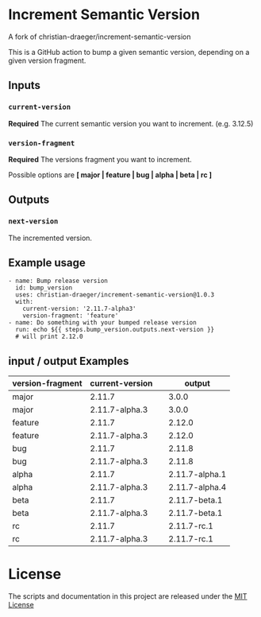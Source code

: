 # Increment Semantic Version

A fork of christian-draeger/increment-semantic-version

This is a GitHub action to bump a given semantic version, depending on a given version fragment.

## Inputs

### `current-version`

**Required** The current semantic version you want to increment. (e.g. 3.12.5)

### `version-fragment`

**Required** The versions fragment you want to increment.

Possible options are **[ major | feature | bug | alpha | beta | rc ]**

## Outputs

### `next-version`

The incremented version.

## Example usage

    - name: Bump release version
      id: bump_version
      uses: christian-draeger/increment-semantic-version@1.0.3
      with:
        current-version: '2.11.7-alpha3'
        version-fragment: 'feature'
    - name: Do something with your bumped release version
      run: echo ${{ steps.bump_version.outputs.next-version }}
      # will print 2.12.0

## input / output Examples

| version-fragment | current-version |   | output        |
| ---------------- | --------------- | - | ------------- |
| major            | 2.11.7          |   | 3.0.0         |
| major            | 2.11.7-alpha.3   |   | 3.0.0         |
| feature          | 2.11.7          |   | 2.12.0        |
| feature          | 2.11.7-alpha.3   |   | 2.12.0        |
| bug              | 2.11.7          |   | 2.11.8        |
| bug              | 2.11.7-alpha.3   |   | 2.11.8        |
| alpha            | 2.11.7          |   | 2.11.7-alpha.1 |
| alpha            | 2.11.7-alpha.3   |   | 2.11.7-alpha.4 |
| beta             | 2.11.7          |   | 2.11.7-beta.1  |
| beta             | 2.11.7-alpha.3   |   | 2.11.7-beta.1  |
| rc               | 2.11.7          |   | 2.11.7-rc.1    |
| rc               | 2.11.7-alpha.3   |   | 2.11.7-rc.1    |

# License

The scripts and documentation in this project are released under the [MIT License](LICENSE)
